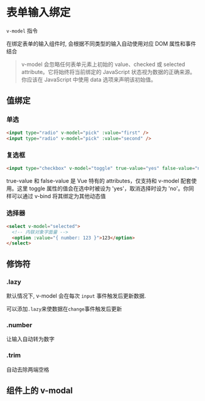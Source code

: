 # 表单输入绑定

`v-model` 指令

在绑定表单的输入组件时, 会根据不同类型的输入自动使用对应 DOM 属性和事件结合

> v-model 会忽略任何表单元素上初始的 value、checked 或 selected attribute。它将始终将当前绑定的 JavaScript 状态视为数据的正确来源。你应该在 JavaScript 中使用 data 选项来声明该初始值。

## 值绑定

### 单选

```html
<input type="radio" v-model="pick" :value="first" />
<input type="radio" v-model="pick" :value="second" />
```

### 复选框

```html
<input type="checkbox" v-model="toggle" true-value="yes" false-value="no" />
```

true-value 和 false-value 是 Vue 特有的 attributes，仅支持和 v-model 配套使用。这里 toggle 属性的值会在选中时被设为 'yes'，取消选择时设为 'no'。你同样可以通过 v-bind 将其绑定为其他动态值

### 选择器

```html
<select v-model="selected">
  <!-- 内联对象字面量 -->
  <option :value="{ number: 123 }">123</option>
</select>
```


## 修饰符

### .lazy

默认情况下, v-model 会在每次 `input` 事件触发后更新数据.

可以添加`.lazy`来使数据在`change`事件触发后更新

### .number

让输入自动转为数字

### .trim

自动去除两端空格


## 组件上的 v-modal


